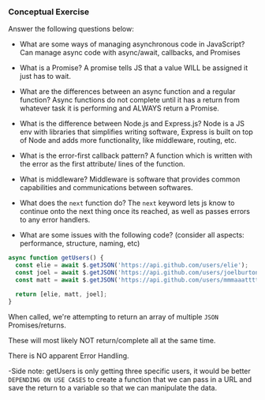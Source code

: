 ### Conceptual Exercise

Answer the following questions below:

- What are some ways of managing asynchronous code in JavaScript?
  Can manage async code with async/await, callbacks, and Promises 

- What is a Promise?
A promise tells JS that a value WILL be assigned it just has to wait.

- What are the differences between an async function and a regular function?
Async functions do not complete until it has a return from whatever task it is performing and ALWAYS return a Promise. 

- What is the difference between Node.js and Express.js?
Node is a JS env with libraries that simplifies writing software, Express is built on top of Node and adds more functionality, like middleware, routing, etc.

- What is the error-first callback pattern?
A function which is written with the error as the first attribute/ lines of the function. 

- What is middleware?
Middleware is software that provides common capabilities and communications between softwares.

- What does the `next` function do?
  The `next` keyword lets js know to continue onto the next thing once its reached, as well as passes errors to any error handlers.

- What are some issues with the following code? (consider all aspects: performance, structure, naming, etc)

```js
async function getUsers() {
  const elie = await $.getJSON('https://api.github.com/users/elie');
  const joel = await $.getJSON('https://api.github.com/users/joelburton');
  const matt = await $.getJSON('https://api.github.com/users/mmmaaatttttt');

  return [elie, matt, joel];
}
```
When called, we're attempting to return an array of multiple `JSON` Promises/returns. 

These will most likely NOT return/complete all at the same time.

There is NO apparent Error Handling.

-Side note: getUsers is only getting three specific users, it would be better `DEPENDING ON USE CASES` to create a function that we can pass in a URL and save the return to a variable so that we can manipulate the data.
